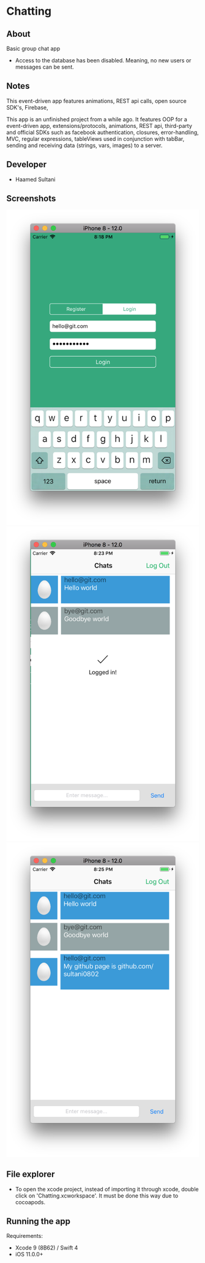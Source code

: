 # Chatting

## About
Basic group chat app
- Access to the database has been disabled. Meaning, no new users or messages can be sent.

## Notes
This event-driven app features animations, REST api calls, open source SDK's, Firebase, 

This app is an unfinished project from a while ago. It features OOP for a event-driven app, extensions/protocols, animations, REST api, third-party and official SDKs such as facebook authentication, closures, error-handling, MVC, regular expressions, tableViews used in conjunction with tabBar,  sending and receiving data (strings, vars, images) to a server.

## Developer
- Haamed Sultani

## Screenshots
![Login page](/loginscreen.png)
![Logged in HUD](/chatscreen.png)
![Chat log](/messages.png)

## File explorer
- To open the xcode project, instead of importing it through xcode, double click on 'Chatting.xcworkspace'. It must be done this way due to cocoapods.


## Running the app
Requirements:
- Xcode 9 (8B62) / Swift 4
- iOS 11.0.0+
